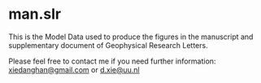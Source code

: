 # man.slr
This is the Model Data used to produce the figures in the manuscript and supplementary document of Geophysical Research Letters.

Please feel free to contact me if you need further information:
xiedanghan@gmail.com or d.xie@uu.nl
